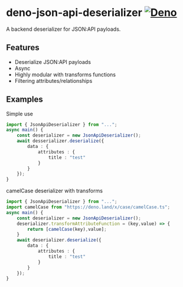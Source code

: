 # deno-json-api-deserializer [![Deno](https://github.com/AmauryD/deno-json-api-deserializer/actions/workflows/deno.yml/badge.svg)](https://github.com/AmauryD/deno-json-api-deserializer/actions/workflows/deno.yml)

A backend deserializer for JSON:API payloads.

## Features

- Deserialize JSON:API payloads
- Async
- Highly modular with transforms functions
- Filtering attributes/relationships

## Examples

Simple use

```typescript
import { JsonApiDeserializer } from "...";
async main() {
    const deserializer = new JsonApiDeserializer();
    await desserializer.deserialize({
        data : {
            attributes : {
                title : "test"
            }
        }
    });
}
```

camelCase deserializer with transforms

```typescript
import { JsonApiDeserializer } from "...";
import camelCase from "https://deno.land/x/case/camelCase.ts";
async main() {
    const deserializer = new JsonApiDeserializer();
    deserializer.transformAttributeFunction = (key,value) => {
        return [camelCase(key),value];
    }
    await deserializer.deserialize({
        data : {
            attributes : {
                title : "test"
            }
        }
    });
}
```
